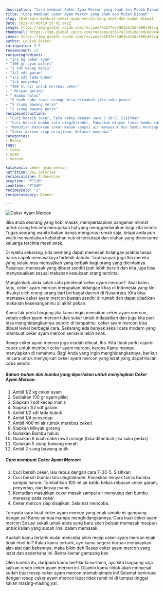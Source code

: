 ```yaml
---
description: "Cara membuat Ceker Ayam Mercon yang enak dan Mudah Dibuat"
title: "Cara membuat Ceker Ayam Mercon yang enak dan Mudah Dibuat"
slug: 1016-cara-membuat-ceker-ayam-mercon-yang-enak-dan-mudah-dibuat
date: 2021-07-08T19:56:01.942Z
image: https://img-global.cpcdn.com/recipes/e3547e73d61be33d/680x482cq70/ceker-ayam-mercon-foto-resep-utama.jpg
thumbnail: https://img-global.cpcdn.com/recipes/e3547e73d61be33d/680x482cq70/ceker-ayam-mercon-foto-resep-utama.jpg
cover: https://img-global.cpcdn.com/recipes/e3547e73d61be33d/680x482cq70/ceker-ayam-mercon-foto-resep-utama.jpg
author: Louisa Barker
ratingvalue: 3.9
reviewcount: 13
recipeingredient:
- "1/2 kg ceker ayam"
- "100 gr ayam pillet"
- "1 sdt kecap manis"
- "1/2 sdt garam"
- "1/2 sdt lada bubuk"
- "1/4 penyedap"
- "400 ml air untuk merebus ceker"
- " Minyak goreng"
- " Bumbu halus"
- "8 buah cabe rawit orange bisa ditambah jika suka pedas"
- "5 siung bawang merah"
- "2 siung bawang putih"
recipeinstructions:
- "Cuci bersih ceker, lalu rebus dengan cara 7-30-5. Sisihkan"
- "Cuci bersih bumbu lalu uleg/blender. Panaskan minyak tumis bumbu sampai harum. Tambahkan 100 ml air kaldu bekas rebusan ceker garam, penyedap, dan kecap manis."
- "Kemudian masukkan ceker masak sampai air menyusut dan bumbu meresap pada ceker."
- "Ceker mercon siap disajikan. Selamat mencoba."
categories:
- Resep
tags:
- ceker
- ayam
- mercon

katakunci: ceker ayam mercon 
nutrition: 262 calories
recipecuisine: Indonesian
preptime: "PT11M"
cooktime: "PT55M"
recipeyield: "2"
recipecategory: Dinner

---
```



![Ceker Ayam Mercon](https://img-global.cpcdn.com/recipes/e3547e73d61be33d/680x482cq70/ceker-ayam-mercon-foto-resep-utama.jpg)

Jika anda seorang yang hobi masak, mempersiapkan panganan nikmat untuk orang tercinta merupakan hal yang menggembirakan bagi kita sendiri. Tugas seorang  wanita bukan hanya mengurus rumah saja, tetapi anda pun wajib menyediakan kebutuhan nutrisi tercukupi dan olahan yang dikonsumsi keluarga tercinta mesti enak.

Di waktu  sekarang, kita memang dapat memesan hidangan praktis tanpa harus capek memasaknya terlebih dahulu. Tapi banyak juga lho mereka yang selalu mau menyajikan yang terbaik bagi orang yang dicintainya. Pasalnya, memasak yang dibuat sendiri jauh lebih bersih dan kita juga bisa menyesuaikan sesuai makanan kesukaan orang tercinta. 



Mungkinkah anda salah satu penikmat ceker ayam mercon?. Asal kamu tahu, ceker ayam mercon merupakan hidangan khas di Indonesia yang kini disukai oleh orang-orang dari berbagai daerah di Nusantara. Kita bisa memasak ceker ayam mercon buatan sendiri di rumah dan dapat dijadikan makanan kesenanganmu di akhir pekan.

Kamu tak perlu bingung jika kamu ingin memakan ceker ayam mercon, sebab ceker ayam mercon tidak sukar untuk didapatkan dan juga kita pun bisa menghidangkannya sendiri di tempatmu. ceker ayam mercon bisa dibuat lewat berbagai cara. Sekarang ada banyak sekali cara modern yang membuat ceker ayam mercon semakin lebih enak.

Resep ceker ayam mercon juga mudah dibuat, lho. Kita tidak perlu capek-capek untuk membeli ceker ayam mercon, karena Kamu mampu menyiapkan di rumahmu. Bagi Anda yang ingin menghidangkannya, berikut ini cara untuk menyajikan ceker ayam mercon yang lezat yang dapat Kalian coba sendiri.

<!--inarticleads1-->

##### Bahan-bahan dan bumbu yang diperlukan untuk menyiapkan Ceker Ayam Mercon:

1. Ambil 1/2 kg ceker ayam
1. Sediakan 100 gr ayam pillet
1. Siapkan 1 sdt kecap manis
1. Siapkan 1/2 sdt garam
1. Ambil 1/2 sdt lada bubuk
1. Ambil 1/4 penyedap
1. Ambil 400 ml air (untuk merebus ceker)
1. Siapkan  Minyak goreng
1. Gunakan  Bumbu halus:
1. Gunakan 8 buah cabe rawit orange (bisa ditambah jika suka pedas)
1. Gunakan 5 siung bawang merah
1. Ambil 2 siung bawang putih




<!--inarticleads2-->

##### Cara membuat Ceker Ayam Mercon:

1. Cuci bersih ceker, lalu rebus dengan cara 7-30-5. Sisihkan
1. Cuci bersih bumbu lalu uleg/blender. Panaskan minyak tumis bumbu sampai harum. Tambahkan 100 ml air kaldu bekas rebusan ceker garam, penyedap, dan kecap manis.
1. Kemudian masukkan ceker masak sampai air menyusut dan bumbu meresap pada ceker.
1. Ceker mercon siap disajikan. Selamat mencoba.




Ternyata cara buat ceker ayam mercon yang enak simple ini gampang banget ya! Kamu semua mampu menghidangkannya. Cara buat ceker ayam mercon Sesuai sekali untuk anda yang baru akan belajar memasak maupun untuk kalian yang sudah lihai dalam memasak.

Apakah kamu tertarik mulai mencoba bikin resep ceker ayam mercon enak tidak ribet ini? Kalau kamu tertarik, ayo kamu segera buruan menyiapkan alat-alat dan bahannya, maka bikin deh Resep ceker ayam mercon yang lezat dan sederhana ini. Benar-benar gampang kan. 

Oleh karena itu, daripada kamu berfikir lama-lama, ayo kita langsung saja sajikan resep ceker ayam mercon ini. Dijamin kamu tiidak akan menyesal sudah buat resep ceker ayam mercon mantab simple ini! Selamat berkreasi dengan resep ceker ayam mercon lezat tidak rumit ini di tempat tinggal kalian masing-masing,ya!.

